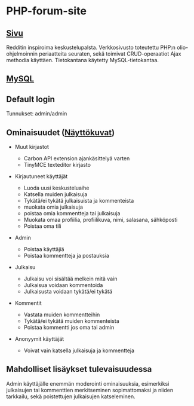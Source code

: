 # PHP-forum-site

## [Sivu](https://www.cc.puv.fi/~e2000693/PHP-forum-site-master/home.php?show=Etusivu)

Redditin inspiroima keskustelupalsta. Verkkosivusto toteutettu PHP:n olio-ohjelmoinnin periaatteita seuraten, sekä toimivat CRUD-operaatiot Ajax methodia käyttäen.
Tietokantana käytetty MySQL-tietokantaa.

## [MySQL](https://raw.githubusercontent.com/vilbedawg/PHP-forum-site/master/e2000693_harkka.sql)


## Default login
Tunnukset: admin/admin


## Ominaisuudet ([Näyttökuvat](https://imgur.com/a/hHnJAFD))

* Muut kirjastot 

  * Carbon API extension ajankäsittelyä varten
  * TinyMCE texteditor kirjasto



* Kirjautuneet käyttäjät

  * Luoda uusi keskusteluaihe
  * Katsella muiden julkaisuja
  * Tykätä/ei tykätä julkaisuista ja kommenteista
  * muokata omia julkaisuja
  * poistaa omia kommentteja tai julkaisuja
  * Muokata omaa profiilia, profiilikuva, nimi, salasana, sähköposti
  * Poistaa oma tili
  
 

* Admin

  * Poistaa käyttäjiä
  * Poistaa kommentteja ja postauksia
  
  
  
* Julkaisu

  * Julkaisu voi sisältää melkein mitä vain
  * Julkaisua voidaan kommentoida
  * Julkaisusta voidaan tykätä/ei tykätä

* Kommentit

  * Vastata muiden kommentteihin
  * Tykätä/ei tykätä muiden kommenteista
  * Poistaa kommentti jos oma tai admin

* Anonyymit käyttäjät

  * Voivat vain katsella julkaisuja ja kommentteja


## Mahdolliset lisäykset tulevaisuudessa
Admin käyttäjälle enemmän moderointi ominaisuuksia, esimerkiksi julkaisujen tai kommenttien merkitseminen sopimattomaksi ja niiden tarkkailu, sekä poistettujen julkaisujen katseleminen.
